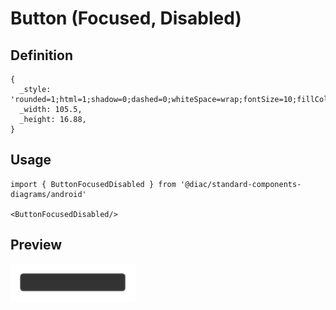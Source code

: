 # Button (Focused, Disabled)

## Definition

```
{
  _style: 'rounded=1;html=1;shadow=0;dashed=0;whiteSpace=wrap;fontSize=10;fillColor=#333333;align=center;strokeColor=#4D4D4D;fontColor=#666666;',
  _width: 105.5,
  _height: 16.88,
}
```

## Usage

```
import { ButtonFocusedDisabled } from '@diac/standard-components-diagrams/android'

<ButtonFocusedDisabled/>
```

## Preview

<img src="./button-focused-disabled.png" width="200"/>
